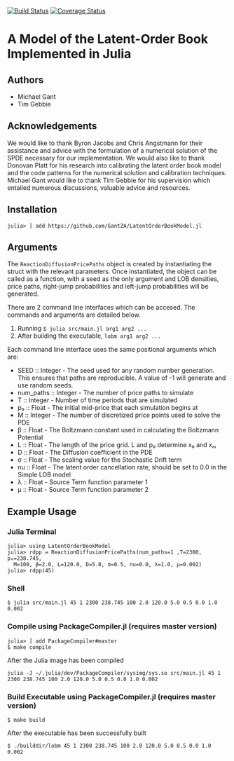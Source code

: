 [![Build Status](https://travis-ci.org/GantZA/LatentOrderBookModel.jl.svg?branch=master)](https://travis-ci.org/GantZA/LatentOrderBookModel.jl)
[![Coverage Status](https://coveralls.io/repos/github/GantZA/LatentOrderBookModel.jl/badge.svg?branch=master)](https://coveralls.io/github/GantZA/LatentOrderBookModel.jl?branch=master)

# A Model of the Latent-Order Book Implemented in Julia

## Authors
* Michael Gant
* Tim Gebbie

## Acknowledgements

We would like to thank Byron Jacobs and Chris Angstmann for their assistance and advice with the formulation of a numerical solution of the SPDE necessary for our implementation. We would also like to thank Donovan Platt for his research into calibrating the latent order book model and the code patterns for the numerical solution and calibration techniques. Michael Gant would like to thank Tim Gebbie for his supervision which entailed numerous discussions, valuable advice and resources.


## Installation

```
julia> ] add https://github.com/GantZA/LatentOrderBookModel.jl
```

## Arguments

The `ReactionDiffusionPricePaths` object is created by instantiating the struct with the relevant parameters. Once instantiated, the object can be called as a function, with a seed as the only argument and LOB densities, price paths, right-jump probabilities and left-jump probabilities will be generated.

There are 2 command line interfaces which can be accesed. The commands and arguments are detailed below.
1) Running `$ julia src/main.jl arg1 arg2 ...`
2) After building the executable, `lobm arg1 arg2 ...`

Each command line interface uses the same positional arguments which are:
* SEED :: Integer - The seed used for any random number generation. This ensures that paths are reproducible. A value of -1 will generate and use random seeds.
* num_paths :: Integer - The number of price paths to simulate
* T :: Integer - Number of time periods that are simulated
* p₀ :: Float - The initial mid-price that each simulation begins at
* M :: Integer - The number of discretized price points used to solve the PDE
* β :: Float - The Boltzmann constant used in calculating the Boltzmann Potential
* L :: Float - The length of the price grid. L and p₀ determine x₀ and xₘ
* D :: Float - The Diffusion coefficient in the PDE
* σ :: Float - The scaling value for the Stochastic Drift term
* nu :: Float - The latent order cancellation rate, should be set to 0.0 in the Simple LOB model
* λ :: Float - Source Term function parameter 1
* μ :: Float - Source Term function parameter 2
## Example Usage

### Julia Terminal

```
julia> using LatentOrderBookModel
julia> rdpp = ReactionDiffusionPricePaths(num_paths=1 ,T=2300, p₀=238.745,
  M=100, β=2.0, L=120.0, D=5.0, σ=0.5, nu=0.0, λ=1.0, μ=0.002)
julia> rdpp(45)

```

### Shell
```
$ julia src/main.jl 45 1 2300 238.745 100 2.0 120.0 5.0 0.5 0.0 1.0 0.002
```

### Compile using PackageCompiler.jl (requires master version)

```
julia> ] add PackageCompiler#master
$ make compile
```
After the Julia image has been compiled
```
julia -J ~/.julia/dev/PackageCompiler/sysimg/sys.so src/main.jl 45 1 2300 238.745 100 2.0 120.0 5.0 0.5 0.0 1.0 0.002

```

### Build Executable using PackageCompiler.jl (requires master version)

```
$ make build

```
After the executable has been successfully built
```
$ ./builddir/lobm 45 1 2300 238.745 100 2.0 120.0 5.0 0.5 0.0 1.0 0.002
```
